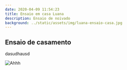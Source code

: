 ```yaml
---
date: 2020-04-09 11:54:23
title: Ensaio em casa Luana
description: Ensaio de noivado
background: ../static/assets/img/luana-ensaio-casa.jpg
---
```


## Ensaio de casamento

dasudhausd

![Ahhh](/static/assets/img/luana-ensaio-casa.jpg)
